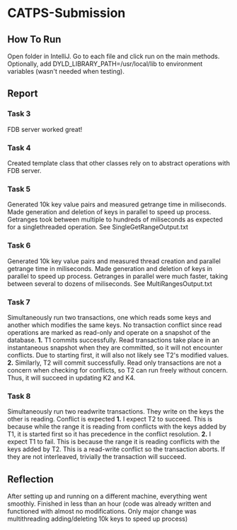 # CATPS-Submission

## How To Run
Open folder in IntelliJ. 
Go to each file and click run on the main methods. Optionally, add DYLD_LIBRARY_PATH=/usr/local/lib to environment variables (wasn't needed when testing).

## Report
### Task 3
FDB server worked great!

### Task 4
Created template class that other classes rely on to abstract operations with FDB server.

### Task 5
Generated 10k key value pairs and measured getrange time in miliseconds. Made generation and deletion of keys in parallel to speed up process. Getranges took between multiple to hundreds of miliseconds as expected for a singlethreaded operation. See SingleGetRangeOutput.txt

### Task 6
Generated 10k key value pairs and measured thread creation and parallel getrange time in miliseconds. Made generation and deletion of keys in parallel to speed up process. Getranges in parallel were much faster, taking between several to dozens of miliseconds. See MultiRangesOutput.txt

### Task 7
Simultaneously run two transactions, one which reads some keys and another which modifies the same keys. No transaction conflict since read operations are marked as read-only and operate on a snapshot of the database. 
**1.** T1 commits successfully. Read transactions take place in an instantaneous snapshot when they are committed, so it will not encounter conflicts. Due to starting first, it will also not likely see T2's modified values.
**2.** Similarly, T2 will commit successfully. Read only transactions are not a concern when checking for conflicts, so T2 can run freely without concern. Thus, it will succeed in updating K2 and K4.

### Task 8
Simultaneously run two readwrite transactions. They write on the keys the other is reading. Conflict is expected
**1.** I expect T2 to succeed. This is because while the range it is reading from conflicts with the keys added by T1, it is started first so it has precedence in the conflict resolution.
**2.** I expect T1 to fail. This is because the range it is reading conflicts with the keys added by T2. This is a read-write conflict so the transaction aborts. If they are not interleaved, trivially the transaction will succeed.

## Reflection
After setting up and running on a different machine, everything went smoothly. Finished in less than an hour (code was already written and functioned with almost no modifications. Only major change was multithreading adding/deleting 10k keys to speed up process)
